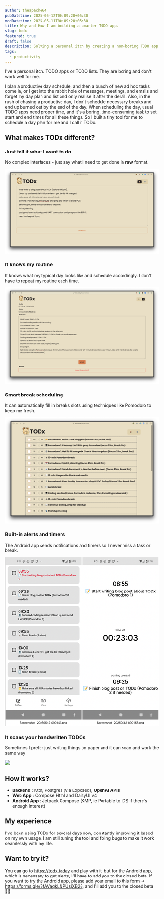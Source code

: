 ```yaml
---
author: theapache64
pubDatetime: 2025-05-12T00:09:20+05:30
modDatetime: 2025-05-11T00:09:20+05:30
title: Why and How I am building a smarter TODO app.
slug: todx
featured: true
draft: false
description: Solving a personal itch by creating a non-boring TODO app.
tags:
  - productivity
---
```


I've a personal itch. TODO apps or TODO lists. They are boring and don't work well for me.

I plan a productive day schedule, and then a bunch of new ad hoc tasks come in, or I get into the rabbit hole of messages, meetings, and emails and forget my day plan and list and only realise it after the derail. Also, in the rush of chasing a productive day, I don't schedule necessary breaks and end up burned out by the end of the day. When scheduling the day, usual TODO apps need proper time, and it's a boring, time-consuming task to set start and end times for all these things. So I built a tiny tool for me to schedule a day plan for me and I call it TODx.

## What makes TODx different?

### Just tell it what I want to do

No complex interfaces - just say what I need to get done in **raw** format.

![](todx_home.png)

### It knows my routine

It knows what my typical day looks like and schedule accordingly. I don't have to repeat my routine each time.

![](todx_routine.png)

### Smart break scheduling

It can automatically fill in breaks slots using techniques like Pomodoro to keep me fresh.

![](todx_todos.png)

### Built-in alerts and timers

The Android app sends notifications and timers so I never miss a task or break.

![](todx_android.png)

### It scans your handwritten TODOs

Sometimes I prefer just writing things on paper and it can scan and work the same way

![](todx_scan.mp4.gif)

## How it works?

- **Backend** : Ktor, Postgres (via Exposed), **OpenAI APIs**
- **Web App** : Compose Html and DaisyUI v4
- **Android App** : Jetpack Compose (KMP, ie Portable to iOS if there's enough interest)

## My experience

I've been using TODx for several days now, constantly improving it based on my own usage. I am still tuning the tool and fixing bugs to make it work seamlessly with my life.

## Want to try it?

You can go to https://todx.today and play with it, but for the Android app, which is necessary to get alerts, I'll have to add you to the closed beta. If you want to try the Android app, please add your email to this form -> https://forms.gle/3fAVaqkLNPUsjXB28, and I'll add you to the closed beta 🙌🏼
